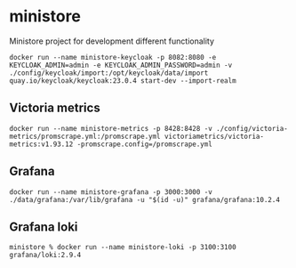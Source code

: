 # ministore
Ministore project for development different functionality

```shell
docker run --name ministore-keycloak -p 8082:8080 -e KEYCLOAK_ADMIN=admin -e KEYCLOAK_ADMIN_PASSWORD=admin -v ./config/keycloak/import:/opt/keycloak/data/import quay.io/keycloak/keycloak:23.0.4 start-dev --import-realm
```

## Victoria metrics
```shell
docker run --name ministore-metrics -p 8428:8428 -v ./config/victoria-metrics/promscrape.yml:/promscrape.yml victoriametrics/victoria-metrics:v1.93.12 -promscrape.config=/promscrape.yml
```

## Grafana
```shell
docker run --name ministore-grafana -p 3000:3000 -v ./data/grafana:/var/lib/grafana -u "$(id -u)" grafana/grafana:10.2.4
```

## Grafana loki
```shell
ministore % docker run --name ministore-loki -p 3100:3100 grafana/loki:2.9.4
```
